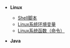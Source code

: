 <!-- 这是目录树文件 -->

- **Linux**
	- [Shell脚本](/linux/shell.md)
	- [Linux系统环境变量](/linux/system_environment_variables.md)
	- [Linux系统函数（命令）](/linux/system_functions.md)

- **Java**

